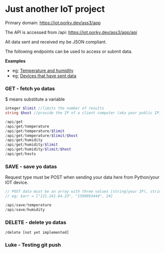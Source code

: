 # Just another IoT project

Primary domain: 
https://iot.porky.dev/ass3/app

The API is accessed from /api:
https://iot.porky.dev/ass3/app/api

All data sent and received my be JSON compliant.

The following endpoints can be used to access or submit data.

**Examples**
* eg; [Temperature and humidity](https://iot.porky.dev/ass3/app/api/get)
* eg; [Devices that have sent data](https://iot.porky.dev/ass3/app/api/get/hosts) 

### GET - fetch yo datas
$ means substitute a variable
```php
integer $limit //limits the number of results
string $host //provide the IP of a client computer (aka your public IP)t o fetch only results from that PC (IoT device) 

/api/get 
/api/get/temperature 
/api/get/temperature/$limit
/api/get/temperature/$limit/$host
/api/get/humidity 
/api/get/humidity/$limit
/api/get/humidity/$limit/$host
/api/get/hosts
```

### SAVE - save yo datas
Request type must be POST when sending your data here from Python/your IOT device.
```php
// POST data must be an array with three values [string(your IP), string(epoch timestamp), int(value)].
// eg; $arr = ["121.241.64.23", "1590993444", 24]

/api/save/temperature
/api/save/humidity
```

### DELETE - delete yo datas
``` /delete [not yet implemented] ```

### Luke - Testing git push
